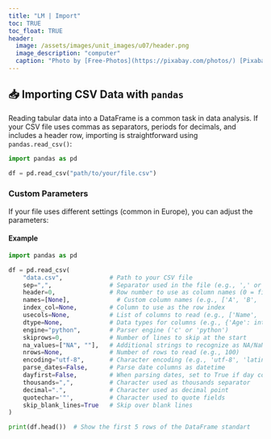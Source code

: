 ```yaml
---
title: "LM | Import"
toc: TRUE
toc_float: TRUE
header:
  image: /assets/images/unit_images/u07/header.png
  image_description: "computer"
  caption: "Photo by [Free-Photos](https://pixabay.com/photos/) [Pixabay](https://pixabay.com/de/)"
---
```


## 📥 Importing CSV Data with `pandas`

Reading tabular data into a DataFrame is a common task in data analysis. If your CSV file uses commas as separators, periods for decimals, and includes a header row, importing is straightforward using `pandas.read_csv()`:

```python
import pandas as pd

df = pd.read_csv("path/to/your/file.csv")
```

### Custom Parameters

If your file uses different settings (common in Europe), you can adjust the parameters:

#### Example 

```python
import pandas as pd

df = pd.read_csv(
    "data.csv",             # Path to your CSV file
    sep=",",                # Separator used in the file (e.g., ',' or ';')
    header=0,               # Row number to use as column names (0 = first row)
    names=[None],             # Custom column names (e.g., ['A', 'B', 'C']), overrides header
    index_col=None,         # Column to use as the row index
    usecols=None,           # List of columns to read (e.g., ['Name', 'Age'])
    dtype=None,             # Data types for columns (e.g., {'Age': int})
    engine="python",        # Parser engine ('c' or 'python')
    skiprows=0,             # Number of lines to skip at the start
    na_values=["NA", ""],   # Additional strings to recognize as NA/NaN
    nrows=None,             # Number of rows to read (e.g., 100)
    encoding="utf-8",       # Character encoding (e.g., 'utf-8', 'latin1')
    parse_dates=False,      # Parse date columns as datetime
    dayfirst=False,         # When parsing dates, set to True if day comes first
    thousands=",",          # Character used as thousands separator
    decimal=".",            # Character used as decimal point
    quotechar='"',          # Character used to quote fields
    skip_blank_lines=True   # Skip over blank lines
)

print(df.head())  # Show the first 5 rows of the DataFrame standart
```

